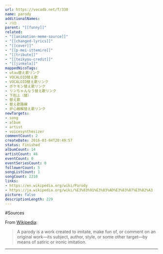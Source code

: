 ```yaml
---
url: https://vocadb.net/T/330
name: parody
additionalNames: 
- パロ
parent: "[[funny]]"
related:
- "[[animation-meme-source]]"
- "[[changed-lyrics]]"
- "[[cover]]"
- "[[p-mei-ittemiro]]"
- "[[tribute]]"
- "[[teikyou-credit]]"
- "[[jinkela]]"
mappedNicoTags:
- utau替え歌リンク
- VOCALOID替え歌
- VOCALOID替え歌リンク
- ポケモン替え歌リンク
- リンちゃんなう替え歌リンク
- 下剋上（替）
- 替え歌
- 替え歌路線
- 炉心融解替え歌リンク
newTargets:
- song
- album
- artist
- voicesynthesizer
commentCount: 2
createDate: 2016-03-04T20:49:57
status: Finished
albumCount: 14
artistCount: 46
eventCount: 0
eventSeriesCount: 0
followerCount: 5
songListCount: 1
songCount: 2210
links: 
- https://en.wikipedia.org/wiki/Parody
- https://ja.wikipedia.org/wiki/%E3%83%91%E3%83%AD%E3%83%87%E3%82%A3
picture: false
descriptionLength: 229
---
```


#Sources

From [Wikipedia](https://en.wikipedia.org/wiki/Parody):
>A parody is a work created to imitate, make fun of, or comment on an original work—its subject, author, style, or some other target—by means of satiric or ironic imitation.

---

